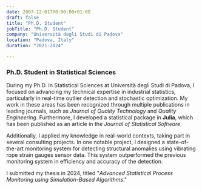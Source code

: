 ```yaml
---
date: 2007-12-01T00:00:00+01:00
draft: false
title: "Ph.D. Student"
jobTitle: "Ph.D. Student"
company: "Università degli Studi di Padova"
location: "Padova, Italy"
duration: "2021-2024"

---
```

### Ph.D. Student in Statistical Sciences

During my Ph.D. in Statistical Sciences at Università degli Studi di Padova, I focused on advancing my technical expertise in industrial statistics, particularly in real-time outlier detection and stochastic optimization. My work in these areas has been recognized through multiple publications in leading journals, such as *Journal of Quality Technology* and *Quality Engineering*.
Furthermore, I developed a statistical package in **Julia**, which has been published as an article in the *Journal of Statistical Software*.

Additionally, I applied my knowledge in real-world contexts, taking part in several consulting projects. In one notable project, I designed a state-of-the-art monitoring system for detecting structural anomalies using vibrating rope strain gauges sensor data. This system outperformed the previous monitoring system in efficiency and accuracy of the detection.

I submitted my thesis in 2024, titled "*Advanced Statistical Process Monitoring using Simulation-Based Algorithms*."
